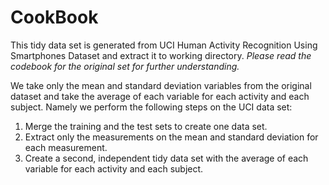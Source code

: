 CookBook
========
This tidy data set is generated from UCI Human Activity Recognition Using Smartphones Dataset and extract it to working directory. *Please read the codebook for the original set for further understanding.*

We take only the mean and standard deviation variables from the original dataset and take the average of each variable for each activity and each subject. Namely we perform the following steps on the UCI data set:

1. Merge the training and the test sets to create one data set.
1. Extract only the measurements on the mean and standard deviation for each measurement. 
2. Create a second, independent tidy data set with the average of each variable for each activity and each subject.
